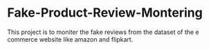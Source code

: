 # Fake-Product-Review-Montering
This project is to moniter the fake reviews from the dataset of the e commerce website like amazon and flipkart.
